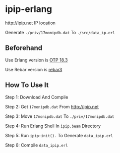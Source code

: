 # ipip-erlang
http://ipip.net IP location

Generate `./priv/17monipdb.dat` To `./src/data_ip.erl`

## Beforehand
Use Erlang version is [OTP 18.3](http://www.erlang.org/downloads/18.3)

Use Rebar version is [rebar3](http://www.rebar3.org/)

## How To Use It
Step 1: Download And Compile

Step 2: Get `17monipdb.dat` From http://ipip.net

Step 3: Move `17monipdb.dat` To `./priv/17monipdb.dat`

Step 4: Run Erlang Shell In `ipip.beam` Directory

Step 5: Run `ipip:init().` To Generate `data_ipip.erl`

Step 6: Compile `data_ipip.erl`


